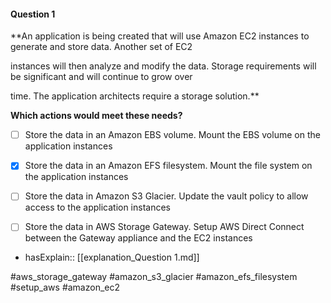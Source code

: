#### Question  1


**An application is being created that will use Amazon EC2 instances to generate and store data. Another set of EC2

instances will then analyze and modify the data. Storage requirements will be significant and will continue to grow over

time. The application architects require a storage solution.**


**Which actions would meet these needs?**


- [ ] Store the data in an Amazon EBS volume. Mount the EBS volume on the application instances


- [x] Store the data in an Amazon EFS filesystem. Mount the file system on the application instances


- [ ] Store the data in Amazon S3 Glacier. Update the vault policy to allow access to the application instances


- [ ] Store the data in AWS Storage Gateway. Setup AWS Direct Connect between the Gateway appliance and the EC2 instances



- hasExplain:: [[explanation_Question  1.md]]

#aws_storage_gateway #amazon_s3_glacier #amazon_efs_filesystem #setup_aws #amazon_ec2 